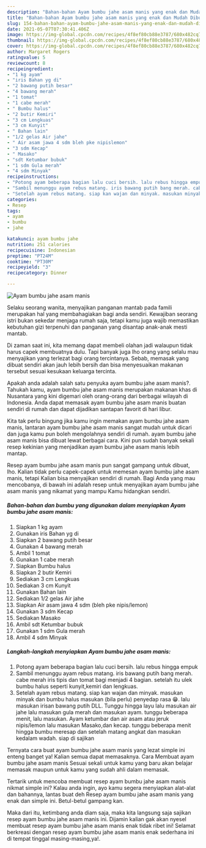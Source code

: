 ```yaml
---
description: "Bahan-bahan Ayam bumbu jahe asam manis yang enak dan Mudah Dibuat"
title: "Bahan-bahan Ayam bumbu jahe asam manis yang enak dan Mudah Dibuat"
slug: 154-bahan-bahan-ayam-bumbu-jahe-asam-manis-yang-enak-dan-mudah-dibuat
date: 2021-05-07T07:30:41.406Z
image: https://img-global.cpcdn.com/recipes/4f8ef80cb88e3787/680x482cq70/ayam-bumbu-jahe-asam-manis-foto-resep-utama.jpg
thumbnail: https://img-global.cpcdn.com/recipes/4f8ef80cb88e3787/680x482cq70/ayam-bumbu-jahe-asam-manis-foto-resep-utama.jpg
cover: https://img-global.cpcdn.com/recipes/4f8ef80cb88e3787/680x482cq70/ayam-bumbu-jahe-asam-manis-foto-resep-utama.jpg
author: Margaret Rogers
ratingvalue: 5
reviewcount: 8
recipeingredient:
- "1 kg ayam"
- "iris Bahan yg di"
- "2 bawang putih besar"
- "4 bawang merah"
- "1 tomat"
- "1 cabe merah"
- " Bumbu halus"
- "2 butir Kemiri"
- "3 cm Lengkuas"
- "3 cm Kunyit"
- " Bahan lain"
- "1/2 gelas Air jahe"
- " Air asam jawa 4 sdm bleh pke nipislemon"
- "3 sdm Kecap"
- " Masako"
- "sdt Ketumbar bubuk"
- "1 sdm Gula merah"
- "4 sdm Minyak"
recipeinstructions:
- "Potong ayam beberapa bagian lalu cuci bersih. lalu rebus hingga empuk"
- "Sambil menunggu ayam rebus matang. iris bawang putih bang merah. cabe merah iris tipis dan tomat bagi menjadi 4 bagian. setelah itu ulek bumbu halus seperti kunyit,kemiri dan lengkuas."
- "Setelah ayam rebus matang. siap kan wajan dan minyak. masukan minyak dan bumbu halus masukan (bila perlu) penyedap rasa 😁. lalu masukan irisan bawang putih DLL. Tunggu hingga layu lalu masukan air jahe lalu masukan gula merah dan masukan ayam. tunggu beberapa menit, lalu masukan. Ayam ketumbar dan air asam atau jeruk nipis/lemon lalu masukan Masako,dan kecap. tunggu beberapa menit hingga bumbu meresap dan setelah matang angkat dan masukan kedalam wadah. siap di sajikan"
categories:
- Resep
tags:
- ayam
- bumbu
- jahe

katakunci: ayam bumbu jahe 
nutrition: 251 calories
recipecuisine: Indonesian
preptime: "PT24M"
cooktime: "PT30M"
recipeyield: "3"
recipecategory: Dinner

---
```



![Ayam bumbu jahe asam manis](https://img-global.cpcdn.com/recipes/4f8ef80cb88e3787/680x482cq70/ayam-bumbu-jahe-asam-manis-foto-resep-utama.jpg)

Selaku seorang wanita, menyajikan panganan mantab pada famili merupakan hal yang membahagiakan bagi anda sendiri. Kewajiban seorang istri bukan sekedar menjaga rumah saja, tetapi kamu juga wajib memastikan kebutuhan gizi terpenuhi dan panganan yang disantap anak-anak mesti mantab.

Di zaman  saat ini, kita memang dapat membeli olahan jadi walaupun tidak harus capek membuatnya dulu. Tapi banyak juga lho orang yang selalu mau menyajikan yang terlezat bagi orang tercintanya. Sebab, memasak yang dibuat sendiri akan jauh lebih bersih dan bisa menyesuaikan makanan tersebut sesuai kesukaan keluarga tercinta. 



Apakah anda adalah salah satu penyuka ayam bumbu jahe asam manis?. Tahukah kamu, ayam bumbu jahe asam manis merupakan makanan khas di Nusantara yang kini digemari oleh orang-orang dari berbagai wilayah di Indonesia. Anda dapat memasak ayam bumbu jahe asam manis buatan sendiri di rumah dan dapat dijadikan santapan favorit di hari libur.

Kita tak perlu bingung jika kamu ingin memakan ayam bumbu jahe asam manis, lantaran ayam bumbu jahe asam manis sangat mudah untuk dicari dan juga kamu pun boleh mengolahnya sendiri di rumah. ayam bumbu jahe asam manis bisa dibuat lewat berbagai cara. Kini pun sudah banyak sekali resep kekinian yang menjadikan ayam bumbu jahe asam manis lebih mantap.

Resep ayam bumbu jahe asam manis pun sangat gampang untuk dibuat, lho. Kalian tidak perlu capek-capek untuk memesan ayam bumbu jahe asam manis, tetapi Kalian bisa menyajikan sendiri di rumah. Bagi Anda yang mau mencobanya, di bawah ini adalah resep untuk menyajikan ayam bumbu jahe asam manis yang nikamat yang mampu Kamu hidangkan sendiri.

<!--inarticleads1-->

##### Bahan-bahan dan bumbu yang digunakan dalam menyiapkan Ayam bumbu jahe asam manis:

1. Siapkan 1 kg ayam
1. Gunakan iris Bahan yg di
1. Siapkan 2 bawang putih besar
1. Gunakan 4 bawang merah
1. Ambil 1 tomat
1. Gunakan 1 cabe merah
1. Siapkan  Bumbu halus
1. Siapkan 2 butir Kemiri
1. Sediakan 3 cm Lengkuas
1. Sediakan 3 cm Kunyit
1. Gunakan  Bahan lain
1. Sediakan 1/2 gelas Air jahe
1. Siapkan  Air asam jawa 4 sdm (bleh pke nipis/lemon)
1. Gunakan 3 sdm Kecap
1. Sediakan  Masako
1. Ambil sdt Ketumbar bubuk
1. Gunakan 1 sdm Gula merah
1. Ambil 4 sdm Minyak




<!--inarticleads2-->

##### Langkah-langkah menyiapkan Ayam bumbu jahe asam manis:

1. Potong ayam beberapa bagian lalu cuci bersih. lalu rebus hingga empuk
1. Sambil menunggu ayam rebus matang. iris bawang putih bang merah. cabe merah iris tipis dan tomat bagi menjadi 4 bagian. setelah itu ulek bumbu halus seperti kunyit,kemiri dan lengkuas.
1. Setelah ayam rebus matang. siap kan wajan dan minyak. masukan minyak dan bumbu halus masukan (bila perlu) penyedap rasa 😁. lalu masukan irisan bawang putih DLL. Tunggu hingga layu lalu masukan air jahe lalu masukan gula merah dan masukan ayam. tunggu beberapa menit, lalu masukan. Ayam ketumbar dan air asam atau jeruk nipis/lemon lalu masukan Masako,dan kecap. tunggu beberapa menit hingga bumbu meresap dan setelah matang angkat dan masukan kedalam wadah. siap di sajikan




Ternyata cara buat ayam bumbu jahe asam manis yang lezat simple ini enteng banget ya! Kalian semua dapat memasaknya. Cara Membuat ayam bumbu jahe asam manis Sesuai sekali untuk kamu yang baru akan belajar memasak maupun untuk kamu yang sudah ahli dalam memasak.

Tertarik untuk mencoba membuat resep ayam bumbu jahe asam manis nikmat simple ini? Kalau anda ingin, ayo kamu segera menyiapkan alat-alat dan bahannya, lantas buat deh Resep ayam bumbu jahe asam manis yang enak dan simple ini. Betul-betul gampang kan. 

Maka dari itu, ketimbang anda diam saja, maka kita langsung saja sajikan resep ayam bumbu jahe asam manis ini. Dijamin kalian gak akan nyesel membuat resep ayam bumbu jahe asam manis enak tidak ribet ini! Selamat berkreasi dengan resep ayam bumbu jahe asam manis enak sederhana ini di tempat tinggal masing-masing,ya!.


